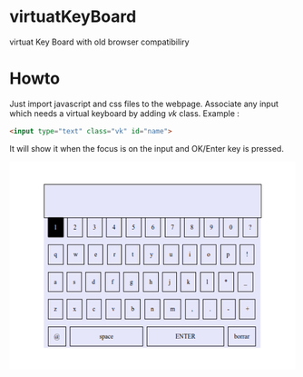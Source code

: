 # virtuatKeyBoard
virtuat Key Board with old browser compatibiliry

# Howto
Just import javascript and css files to the webpage. Associate any input which needs a virtual keyboard by adding *vk* class. Example :

```html
<input type="text" class="vk" id="name">
```
It will show it when the focus is on the input and OK/Enter key is pressed.

![demo](https://github.com/itamayo/virtuatKeyBoard/raw/master/demo/vk.png)
